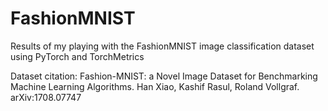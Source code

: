 # FashionMNIST
Results of my playing with the FashionMNIST image classification dataset using PyTorch and TorchMetrics

Dataset citation: Fashion-MNIST: a Novel Image Dataset for Benchmarking Machine Learning Algorithms. Han Xiao, Kashif Rasul, Roland Vollgraf. arXiv:1708.07747
